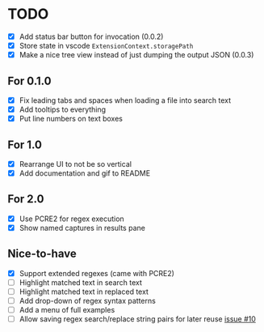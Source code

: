 # TODO

- [x] Add status bar button for invocation (0.0.2)
- [x] Store state in vscode `ExtensionContext.storagePath`
- [x] Make a nice tree view instead of just dumping the output JSON (0.0.3)

## For 0.1.0

- [x] Fix leading tabs and spaces when loading a file into search text
- [x] Add tooltips to everything
- [x] Put line numbers on text boxes

## For 1.0

- [x] Rearrange UI to not be so vertical
- [x] Add documentation and gif to README

## For 2.0

- [x] Use PCRE2 for regex execution
- [x] Show named captures in results pane

## Nice-to-have

- [x] Support extended regexes (came with PCRE2)
- [ ] Highlight matched text in search text
- [ ] Highlight matched text in replaced text
- [ ] Add drop-down of regex syntax patterns
- [ ] Add a menu of full examples
- [ ] Allow saving regex search/replace string pairs for later reuse [issue #10](https://github.com/stephen-riley/regexworkbench/issues/10)
